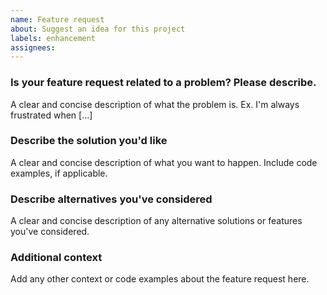 ```yaml
---
name: Feature request
about: Suggest an idea for this project
labels: enhancement
assignees:
---
```


### Is your feature request related to a problem? Please describe.

A clear and concise description of what the problem is. Ex. I'm always frustrated when [...]

### Describe the solution you'd like

A clear and concise description of what you want to happen. Include code examples, if applicable.

### Describe alternatives you've considered

A clear and concise description of any alternative solutions or features you've considered.

### Additional context

Add any other context or code examples about the feature request here.
